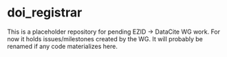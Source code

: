 # doi_registrar
This is a placeholder repository for pending EZID -> DataCite WG work. For now it holds issues/milestones created by the WG. It will probably be renamed if any code materializes here.
